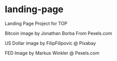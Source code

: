 # landing-page

Landing Page Project for TOP

Bitcoin image by Jonathan Borba
From Pexels.com

US Dollar image by FilipFilipovic
@ Pixabay

FED Image by Markus Winkler
@ Pexels.com
